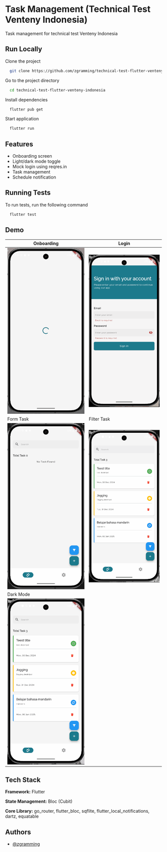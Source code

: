 
# Task Management (Technical Test Venteny Indonesia)

Task management for technical test Venteny Indonesia

## Run Locally

Clone the project

```bash
  git clone https://github.com/zgramming/technical-test-flutter-venteny-indonesia
```

Go to the project directory

```bash
  cd technical-test-flutter-venteny-indonesia
```

Install dependencies

```bash
  flutter pub get
```

Start application

```bash
  flutter run
```


## Features

- Onboarding screen
- Light/dark mode toggle
- Mock login using reqres.in
- Task management
- Schedule notification


## Running Tests

To run tests, run the following command

```bash
  flutter test
```


## Demo

| Onboarding | Login |
| ---------- | ----- |
| ![screenshot](documentation/gif/1.onboarding.gif) | ![screenshot](documentation/gif/2.login.gif) |
| Form Task | Filter Task |
| ![screenshot](documentation/gif/3.form_task.gif) | ![screenshot](documentation/gif/4.filter_task.gif) |
| Dark Mode | |
| ![screenshot](documentation/gif/5.theme_modee.gif) |

## Tech Stack

**Framework:** Flutter

**State Management:** Bloc (Cubit)

**Core Library:** go_router, flutter_bloc, sqflite, flutter_local_notifications, dartz, equatable 

## Authors

- [@zgramming](https://www.github.com/zgramming)